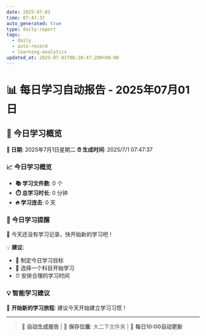 ```yaml
---
date: 2025-07-01
time: 07:47:37
auto_generated: true
type: daily-report
tags:
  - daily
  - auto-record
  - learning-analytics
updated_at: 2025-07-01T08:28:47.280+08:00
---
```


# 📊 每日学习自动报告 - 2025年07月01日

## 🎯 今日学习概览

**📅 日期**: 2025年7月1日星期二
**⏰ 生成时间**: 2025/7/1 07:47:37

### 📈 今日学习概览

- **📚 学习文件数**: 0 个
- **⏱️ 总学习时长**: 0 分钟
- **🔥 学习连击**: 0 天

### 💭 今日学习提醒

📝 今天还没有学习记录，快开始新的学习吧！

💡 **建议**:
- 🎯 制定今日学习目标
- 📖 选择一个科目开始学习
- ⏰ 安排合理的学习时间

### 💡 智能学习建议

🚀 **开始新的学习旅程**: 建议今天开始建立学习习惯！

---

> 🤖 **自动生成报告** | 💾 **保存位置**: 大二下文件夹 | 🔄 **每日10:00自动更新**
 